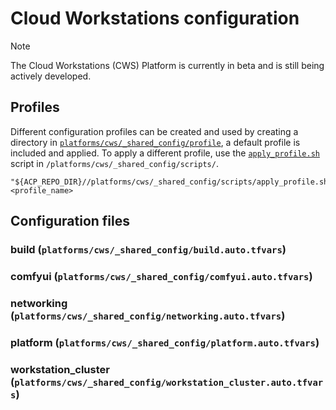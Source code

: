 # Cloud Workstations configuration

> [!NOTE]  
> The Cloud Workstations (CWS) Platform is currently in beta and is still being
> actively developed.

## Profiles

Different configuration profiles can be created and used by creating a directory
in
[`platforms/cws/_shared_config/profile`](/platforms/cws/_shared_config/profile),
a default profile is included and applied. To apply a different profile, use the
[`apply_profile.sh`](/platforms/cws/_shared_config/scripts/apply_profile.sh)
script in `/platforms/cws/_shared_config/scripts/`.

```shell
"${ACP_REPO_DIR}//platforms/cws/_shared_config/scripts/apply_profile.sh" <profile_name>
```

## Configuration files

### build (`platforms/cws/_shared_config/build.auto.tfvars`)

### comfyui (`platforms/cws/_shared_config/comfyui.auto.tfvars`)

### networking (`platforms/cws/_shared_config/networking.auto.tfvars`)

### platform (`platforms/cws/_shared_config/platform.auto.tfvars`)

### workstation_cluster (`platforms/cws/_shared_config/workstation_cluster.auto.tfvars`)
